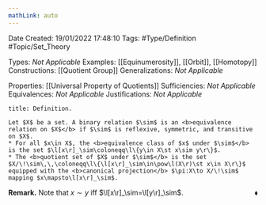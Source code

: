 ```yaml
---
mathLink: auto
---
```


<div class="topSpace"></div>

Date Created: 19/01/2022 17:48:10
Tags: #Type/Definition #Topic/Set_Theory

Types: <i>Not Applicable</i>
Examples: [[Equinumerosity]], [[Orbit]], [[Homotopy]]
Constructions: [[Quotient Group]]
Generalizations: <i>Not Applicable</i>

Properties: [[Universal Property of Quotients]]
Sufficiencies: <i>Not Applicable</i>
Equivalences: <i>Not Applicable</i>
Justifications: <i>Not Applicable</i>

``` ad-Definition
title: Definition.

Let $X$ be a set. A binary relation $\sim$ is an <b>equivalence relation on $X$</b> if $\sim$ is reflexive, symmetric, and transitive on $X$.
* For all $x\in X$, the <b>equivalence class of $x$ under $\sim$</b> is the set $\l[x\r]_\sim\coloneqq\l\{y\in X\st x\sim y\r\}$.
* The <b>quotient set of $X$ under $\sim$</b> is the set $X/\!\sim\,\,\coloneqq\l\{\l[x\r]_\sim\in\pow\l(X\r)\st x\in X\r\}$ equipped with the <b>canonical projection</b> $\pi:X\to X/\!\sim$ mapping $x\mapsto\l[x\r]_\sim$.

```

<b>Remark.</b> Note that $x\sim y$ iff $\l[x\r]_\sim=\l[y\r]_\sim$.<span style="float:right;">$\blacklozenge$</span>
